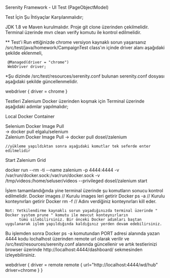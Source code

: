 Serenity Framework - UI Test
(PageObjectModel) 

Test İçin Şu İhtiyaçlar Karşılanmalıdır;

JDK 1.8 ve Maven kurulmalıdır.
Proje git clone üzerinden çekilmelidir.
Terminal üzerinde mvn clean verify komutu ile kontrol edilmelidir.

** Test'i Run ettiğinizde chrome versiyon kaynaklı sorun yaşarsanız /src/test/java/homework/CampaignTest class'ın içinde driver alanı aşağıdaki şekilde 
eklenmeli,

     @Managed(driver = "chrome")
     WebDriver driver;
	
 *Şu dizinde /src/test/resources/serenity.conf bulunan serenity.conf dosyası aşağıdaki şekilde güncellenmelidir.	

   webdriver {
            driver = chrome
             }

Testleri Zalenium Docker üzerinden koşmak için Terminal üzerinde aşağıdaki adımlar yapılmalıdır;

Local Docker Container

Selenium Docker Image Pull   
 -> docker pull elgalu/selenium     
Zalenium Docker Image Pull
 -> docker pull dosel/zalenium       
  
    //yükleme yapıldıktan sonra aşağıdaki komutlar tek seferde enter edilmelidir

Start Zalenium Grid

  docker run --rm -ti --name zalenium -p 4444:4444 
  -v /var/run/docker.sock:/var/run/docker.sock 
  -v /tmp/videos:/home/seluser/videos 
  --privileged dosel/zalenium start
  
  İşlem tamamlandığında yine terminal üzerinde şu komutların sonucu kontrol edilmelidir.
        Docker images // Kurulu images leri getirir
		Docker ps -a // Kurulu konteynırları getirir
		Docker rm -f // Adını verdiğiniz konteynırları kill eder.
		
	Not: Yetkilendirme kaynaklı sorun yaşadığınızda terminal üzerinde " Docker system prune " komutu ile mevcut konteynırların 
	      tümü silebilirsiniz. Bir önceki Docker adımları baştan uygulanarak işlem yapıldığında kaldığınız yerden devam edebilirsiniz.
  
  Bu işlemden sonra Docker ps -a komutundan PORT adresi alanında yazan 4444 kodu lochalhost üzerinden remote url olarak verilir ve 
  /src/test/resources/serenity.conf alanında güncellenir ve artık testlerinizi browser üzerinde http://localhost:4444/dashboard/
  sekmesinden izleyebilirsiniz.
  
  webdriver {
  driver = remote
  remote {
      url="http://localhost:4444/wd/hub"
      driver=chrome
         }
      }
